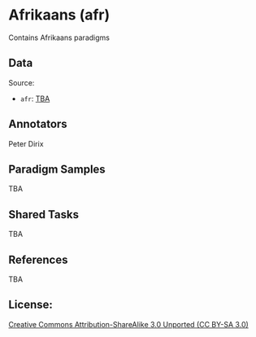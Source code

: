 # Afrikaans (afr)

Contains Afrikaans paradigms 

## Data

Source:
- `afr`: [TBA](http://TBA)

## Annotators
Peter Dirix

## Paradigm Samples
TBA

## Shared Tasks

TBA

## References
TBA

## License: 
 [Creative Commons Attribution-ShareAlike 3.0 Unported (CC BY-SA 3.0)](https://creativecommons.org/licenses/by-sa/3.0/)


